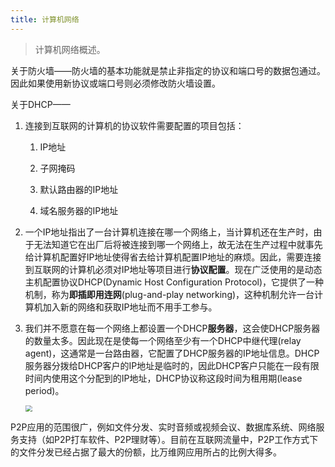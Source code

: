 ```yaml
---
title: 计算机网络
---
```


> 计算机网络概述。

关于防火墙——防火墙的基本功能就是禁止非指定的协议和端口号的数据包通过。因此如果使用新协议或端口号则必须修改防火墙设置。

关于DHCP——

1. 连接到互联网的计算机的协议软件需要配置的项目包括：

    1. IP地址

    2. 子网掩码

    3. 默认路由器的IP地址

    4. 域名服务器的IP地址

2. 一个IP地址指出了一台计算机连接在哪一个网络上，当计算机还在生产时，由于无法知道它在出厂后将被连接到哪一个网络上，故无法在生产过程中就事先给计算机配置好IP地址使得省去给计算机配置IP地址的麻烦。因此，需要连接到互联网的计算机必须对IP地址等项目进行**协议配置**。现在广泛使用的是动态主机配置协议DHCP(Dynamic Host Configuration Protocol)，它提供了一种机制，称为**即插即用连网**(plug-and-play networking)，这种机制允许一台计算机加入新的网络和获取IP地址而不用手工参与。

3. 我们并不愿意在每一个网络上都设置一个DHCP**服务器**，这会使DHCP服务器的数量太多。因此现在是使每一个网络至少有一个DHCP中继代理(relay agent)，这通常是一台路由器，它配置了DHCP服务器的IP地址信息。DHCP服务器分拨给DHCP客户的IP地址是临时的，因此DHCP客户只能在一段有限时间内使用这个分配到的IP地址，DHCP协议称这段时间为租用期(lease period)。

    <img src="https://chua-n.gitee.io/figure-bed/notebook/杂技/计算机网络/64.png" style="zoom:67%;" />

P2P应用的范围很广，例如文件分发、实时音频或视频会议、数据库系统、网络服务支持（如P2P打车软件、P2P理财等）。目前在互联网流量中，P2P工作方式下的文件分发已经占据了最大的份额，比万维网应用所占的比例大得多。
